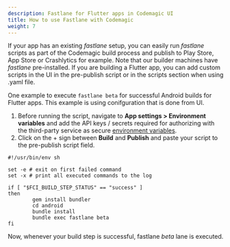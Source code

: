 ```yaml
---
description: Fastlane for Flutter apps in Codemagic UI
title: How to use Fastlane with Codemagic
weight: 7
---
```


If your app has an existing *fastlane* setup, you can easily run *fastlane* scripts as part of the Codemagic build process and publish to Play Store, App Store or Crashlytics for example. Note that our builder machines have *fastlane* pre-installed. If you are building a Flutter app, you can add custom scripts in the UI in the pre-publish script or in the scripts section when using .yaml file.

One example to execute `fastlane beta` for successful Android builds for Flutter apps. This example is using conifguration that is done from UI.

1. Before running the script, navigate to **App settings > Environment variables** and add the API keys / secrets required for authorizing with the third-party service as secure [environment variables](../building/environment-variables). 
2. Click on the + sign between **Build** and **Publish** and paste your script to the pre-publish script field.

```
#!/usr/bin/env sh

set -e # exit on first failed command
set -x # print all executed commands to the log

if [ "$FCI_BUILD_STEP_STATUS" == "success" ]
then
        gem install bundler
        cd android
        bundle install
        bundle exec fastlane beta
fi
```
Now, whenever your build step is successful, fastlane *beta* lane is executed.
